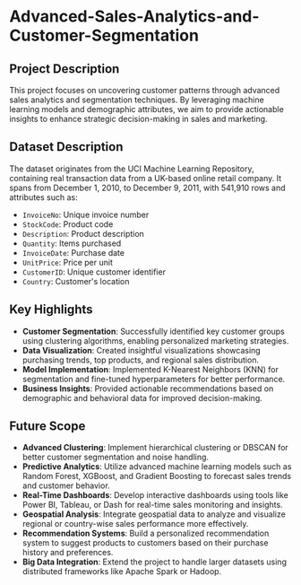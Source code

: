 # Advanced-Sales-Analytics-and-Customer-Segmentation


## Project Description
This project focuses on uncovering customer patterns through advanced sales analytics and segmentation techniques. By leveraging machine learning models and demographic attributes, we aim to provide actionable insights to enhance strategic decision-making in sales and marketing.

## Dataset Description
The dataset originates from the UCI Machine Learning Repository, containing real transaction data from a UK-based online retail company. It spans from December 1, 2010, to December 9, 2011, with 541,910 rows and attributes such as:

- `InvoiceNo`: Unique invoice number  
- `StockCode`: Product code  
- `Description`: Product description  
- `Quantity`: Items purchased  
- `InvoiceDate`: Purchase date  
- `UnitPrice`: Price per unit  
- `CustomerID`: Unique customer identifier  
- `Country`: Customer's location  

## Key Highlights
- **Customer Segmentation**: Successfully identified key customer groups using clustering algorithms, enabling personalized marketing strategies.
- **Data Visualization**: Created insightful visualizations showcasing purchasing trends, top products, and regional sales distribution.
- **Model Implementation**: Implemented K-Nearest Neighbors (KNN) for segmentation and fine-tuned hyperparameters for better performance.
- **Business Insights**: Provided actionable recommendations based on demographic and behavioral data for improved decision-making.
## Future Scope
- **Advanced Clustering**: Implement hierarchical clustering or DBSCAN for better customer segmentation and noise handling.
- **Predictive Analytics**: Utilize advanced machine learning models such as Random Forest, XGBoost, and Gradient Boosting to forecast sales trends and customer behavior.
- **Real-Time Dashboards**: Develop interactive dashboards using tools like Power BI, Tableau, or Dash for real-time sales monitoring and insights.
- **Geospatial Analysis**: Integrate geospatial data to analyze and visualize regional or country-wise sales performance more effectively.
- **Recommendation Systems**: Build a personalized recommendation system to suggest products to customers based on their purchase history and preferences.
- **Big Data Integration**: Extend the project to handle larger datasets using distributed frameworks like Apache Spark or Hadoop.


